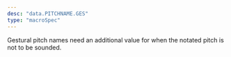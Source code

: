```yaml
---
desc: "data.PITCHNAME.GES"
type: "macroSpec"
---
```


Gestural pitch names need an additional value for when the notated pitch is not to
be
sounded.